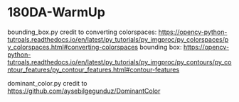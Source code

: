 # 180DA-WarmUp

bounding_box.py credit to 
converting colorspaces: https://opencv-python-tutroals.readthedocs.io/en/latest/py_tutorials/py_imgproc/py_colorspaces/py_colorspaces.html#converting-colorspaces 
bounding box: https://opencv-python-tutroals.readthedocs.io/en/latest/py_tutorials/py_imgproc/py_contours/py_contour_features/py_contour_features.html#contour-features 

dominant_color.py credit to 
https://github.com/aysebilgegunduz/DominantColor